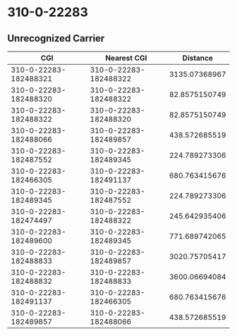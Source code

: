 # 310-0-22283
## Unrecognized Carrier


| CGI | Nearest CGI | Distance |
|-----|-------------|----------|
| 310-0-22283-182488321 | 310-0-22283-182488322 | 3135.07368967 |
| 310-0-22283-182488320 | 310-0-22283-182488322 | 82.8575150749 |
| 310-0-22283-182488322 | 310-0-22283-182488320 | 82.8575150749 |
| 310-0-22283-182488066 | 310-0-22283-182489857 | 438.572685519 |
| 310-0-22283-182487552 | 310-0-22283-182489345 | 224.789273306 |
| 310-0-22283-182466305 | 310-0-22283-182491137 | 680.763415676 |
| 310-0-22283-182489345 | 310-0-22283-182487552 | 224.789273306 |
| 310-0-22283-182474497 | 310-0-22283-182488322 | 245.642935406 |
| 310-0-22283-182489600 | 310-0-22283-182489345 | 771.689742065 |
| 310-0-22283-182488833 | 310-0-22283-182489857 | 3020.75705417 |
| 310-0-22283-182488832 | 310-0-22283-182488833 | 3600.06694084 |
| 310-0-22283-182491137 | 310-0-22283-182466305 | 680.763415676 |
| 310-0-22283-182489857 | 310-0-22283-182488066 | 438.572685519 |
